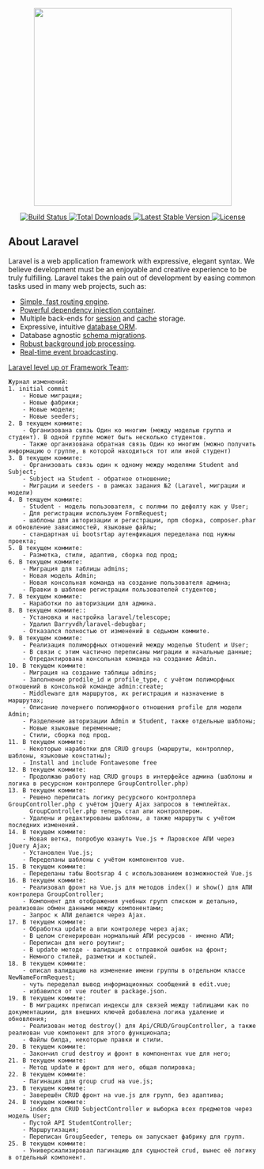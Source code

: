 <p align="center">
    <a href="https://laravel.com" target="_blank">
        <img src="https://raw.githubusercontent.com/laravel/art/master/logo-lockup/5%20SVG/2%20CMYK/1%20Full%20Color/laravel-logolockup-cmyk-red.svg" width="400">
    </a>
</p>

<p align="center">
    <a href="https://travis-ci.org/laravel/framework">
        <img src="https://travis-ci.org/laravel/framework.svg" 
             alt="Build Status">
    </a>
    <a href="https://packagist.org/packages/laravel/framework">
        <img src="https://poser.pugx.org/laravel/framework/d/total.svg" 
             alt="Total Downloads">
    </a>
    <a href="https://packagist.org/packages/laravel/framework">
        <img src="https://poser.pugx.org/laravel/framework/v/stable.svg"
             alt="Latest Stable Version">
    </a>
    <a href="https://packagist.org/packages/laravel/framework">
        <img src="https://poser.pugx.org/laravel/framework/license.svg"
             alt="License">
    </a>
</p>

## About Laravel

Laravel is a web application framework with expressive, elegant syntax. We believe development must be an enjoyable and creative experience to be truly fulfilling. Laravel takes the pain out of development by easing common tasks used in many web projects, such as:

- [Simple, fast routing engine](https://laravel.com/docs/routing).
- [Powerful dependency injection container](https://laravel.com/docs/container).
- Multiple back-ends for [session](https://laravel.com/docs/session) and [cache](https://laravel.com/docs/cache) storage.
- Expressive, intuitive [database ORM](https://laravel.com/docs/eloquent).
- Database agnostic [schema migrations](https://laravel.com/docs/migrations).
- [Robust background job processing](https://laravel.com/docs/queues).
- [Real-time event broadcasting](https://laravel.com/docs/broadcasting).


[Laravel level up от Framework Team](https://docs.google.com/document/d/1iyhYo-xlRT5Xq-p8wzOwyY6d79zZiGhoDhbj18J215g/edit#heading=h.3qvtvhi25eb4):

    Журнал изменений:
    1. initial commit
        - Новые миграции;
        - Новые фабрики;
        - Новые модели;
        - Новые seeders;
    2. В текущем коммите:
        - Организована связь Один ко многим (между моделью группа и студент). В одной группе может быть несколько студентов.
        - Также организована обратная связь Один ко многим (можно получить информацию о группе, в которой находиться тот или иной студент)
    3. В текущем коммите:
        - Организовать связь один к одному между моделями Student and Subject;
        - Subject на Student - обратное отношение;
        - Миграции и seeders - в рамках задания №2 (Laravel, миграции и модели)
    4. В текщуем коммите:
        - Student - модель пользователя, с полями по дефолту как у User;
        - Для регистрации используем FormRequest;
        - шаблоны для авторизации и регистрации, npm сборка, composer.phar и обновление зависимостей, языковые файлы;
        - стандартная ui bootsrtap аутенфикация переделана под нужны проекта;
    5. В текущем коммите:
        - Разметка, стили, адаптив, сборка под прод;
    6. В текущем коммите:
        - Миграция для таблицы admins;
        - Новая модель Admin;
        - Новая консольная команда на создание пользователя админа;
        - Правки в шаблоне регистрации пользователей студентов;
    7. В текущем коммите:
        - Наработки по авторизации для админа.
    8. В текущем коммите::
        - Установка и настройка laravel/telescope;
        - Удалил Barryvdh/laravel-debugbar;
        - Отказался полностью от изменений в седьмом коммите.
    9. В текущем коммите:
        - Реализация полиморфных отношений между моделью Student и User;
        - В связи с этим частично переписаны миграции и начальные данные;
        - Отредактирована консольная команда на создание Admin.
    10. В текущем коммите:
        - Миграция на создание таблицы admins;
        - Заполнение prodile_id и profile_type, с учётом полиморфных отношений в консольной команде admin:create;
        - Middleware для маршрутов, их регистрация и назначение в маршрутах;
        - Описание лочернего полиморфного отношения profile для модели Admin;
        - Разделение авторизации Admin и Student, также отдельные шаблоны;
        - Новые языковые переменные;
        - Стили, сборка под прод.
    11. В текущем коммите:
        - Некоторые наработки для CRUD groups (маршруты, контроллер, шаблоны, языковые констатны);
        - Install and include Fontawesome free
    12. В текущем коммите:
        - Продолжаю работу над CRUD groups в интерфейсе админа (шаблоны и логика в ресурсном контроллере GroupController.php)
    13. В текущем коммите:
        - Решено переписать логику ресурсного контроллера GroupController.php с учётом jQuery Ajax запросов в темплейтах. 
          GroupController.php теперь стал апи контроллером.
        - Удалены и редактированы шаблоны, а также маршруты с учётом последних изменений.
    14. В текущем коммите:
        - Новая ветка, попробую юзануть Vue.js + Ларовское АПИ через jQuery Ajax;
        - Установлен Vue.js;
        - Переделаны шаблоны с учётом компонентов vue.
    15. В текущем коммите:
        - Переделаны табы Bootsrap 4 с использованием возможностей Vue.js
    16. В текущем коммите:
        - Реализовал фронт на Vue.js для методов index() и show() для АПИ контролера GroupController;
        - Компонент для отображения учебных групп списком и детально, реализован обмен данными между компонентами;
        - Запрос к АПИ делаются через Ajax.
    17. В текущем коммите:
        - Обработка update а впи контролере через ajax;
        - В целом сгенерирован нормальный АПИ ресурсов - именно АПИ;
        - Переписан для него роутинг;
        - В update методе - валидация с отправкой ошибок на фронт;
        - Немного стилей, разметки и костылей.
    18. В текущем коммите:
        - описал валидацию на изменение имени группы в отдельном классе NewNameFormRequest;
        - чуть переделал вывод информационных сообщений в edit.vue;
        - избавился от vue router в package.json.
    19. В текущем коммите:
        - В миграциях преписал индексы для связей между таблицами как по документациии, для внешних ключей добавлена логика удаление и обновления;
        - Реализован метод destroy() для Api/CRUD/GroupController, а также реалиован vue компонент для этого функционала;
        - Файлы билда, некоторые правки и стили.
    20. В текущем коммите:
        - Закончил crud destroy и фронт в компонентах vue для него;
    21. В текущем коммите:
        - Метод update и фронт для него, общая полировка;
    22. В текущем коммите:
        - Пагинация для group crud на vue.js;
    23. В текущем коммите:
        - Завeрешён CRUD фронт на vue.js для групп, без адаптива;
    24. В текущем коммите:
        - index для CRUD SubjectController и выборка всех предметов через модель User;
        - Пустой API StudentController;
        - Маршрутизация;
        - Переписан GroupSeeder, теперь он запускает фабрику для групп.
    25. В текущем коммите:
        - Универсиализировал пагинацию для сущностей crud, вынес её логику в отдельный компонент.
